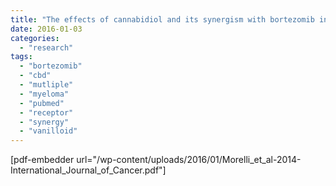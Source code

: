 ```yaml
---
title: "The effects of cannabidiol and its synergism with bortezomib in multiple myeloma cell lines. A role for transient receptor potential vanilloid type-2."
date: 2016-01-03
categories: 
  - "research"
tags: 
  - "bortezomib"
  - "cbd"
  - "mutliple"
  - "myeloma"
  - "pubmed"
  - "receptor"
  - "synergy"
  - "vanilloid"
---
```


\[pdf-embedder url="/wp-content/uploads/2016/01/Morelli\_et\_al-2014-International\_Journal\_of\_Cancer.pdf"\]
